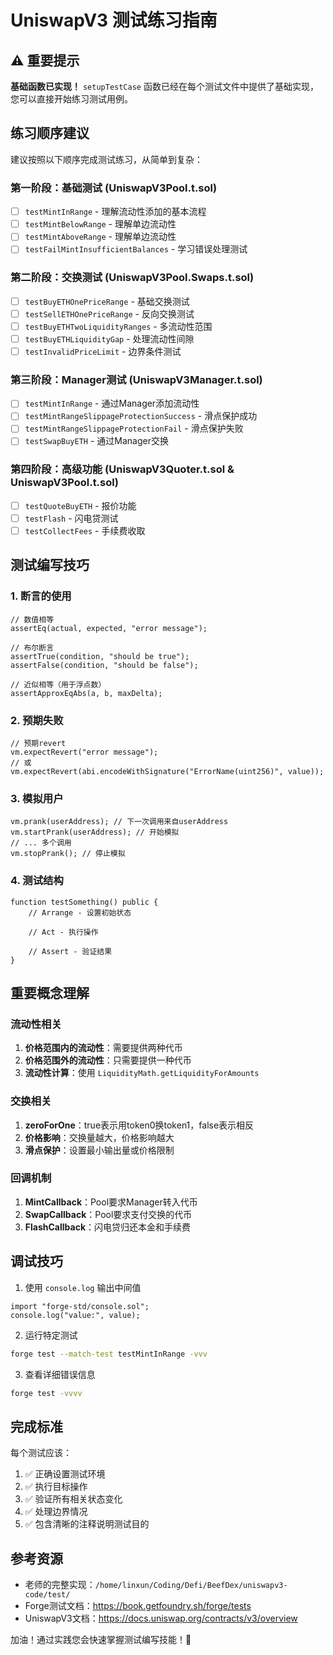 # UniswapV3 测试练习指南

## ⚠️ 重要提示

**基础函数已实现！** `setupTestCase` 函数已经在每个测试文件中提供了基础实现，您可以直接开始练习测试用例。

## 练习顺序建议

建议按照以下顺序完成测试练习，从简单到复杂：

### 第一阶段：基础测试 (UniswapV3Pool.t.sol)
- [ ] `testMintInRange` - 理解流动性添加的基本流程
- [ ] `testMintBelowRange` - 理解单边流动性
- [ ] `testMintAboveRange` - 理解单边流动性
- [ ] `testFailMintInsufficientBalances` - 学习错误处理测试

### 第二阶段：交换测试 (UniswapV3Pool.Swaps.t.sol)
- [ ] `testBuyETHOnePriceRange` - 基础交换测试
- [ ] `testSellETHOnePriceRange` - 反向交换测试
- [ ] `testBuyETHTwoLiquidityRanges` - 多流动性范围
- [ ] `testBuyETHLiquidityGap` - 处理流动性间隙
- [ ] `testInvalidPriceLimit` - 边界条件测试

### 第三阶段：Manager测试 (UniswapV3Manager.t.sol)
- [ ] `testMintInRange` - 通过Manager添加流动性
- [ ] `testMintRangeSlippageProtectionSuccess` - 滑点保护成功
- [ ] `testMintRangeSlippageProtectionFail` - 滑点保护失败
- [ ] `testSwapBuyETH` - 通过Manager交换

### 第四阶段：高级功能 (UniswapV3Quoter.t.sol & UniswapV3Pool.t.sol)
- [ ] `testQuoteBuyETH` - 报价功能
- [ ] `testFlash` - 闪电贷测试
- [ ] `testCollectFees` - 手续费收取

## 测试编写技巧

### 1. 断言的使用
```solidity
// 数值相等
assertEq(actual, expected, "error message");

// 布尔断言
assertTrue(condition, "should be true");
assertFalse(condition, "should be false");

// 近似相等（用于浮点数）
assertApproxEqAbs(a, b, maxDelta);
```

### 2. 预期失败
```solidity
// 预期revert
vm.expectRevert("error message");
// 或
vm.expectRevert(abi.encodeWithSignature("ErrorName(uint256)", value));
```

### 3. 模拟用户
```solidity
vm.prank(userAddress); // 下一次调用来自userAddress
vm.startPrank(userAddress); // 开始模拟
// ... 多个调用
vm.stopPrank(); // 停止模拟
```

### 4. 测试结构
```solidity
function testSomething() public {
    // Arrange - 设置初始状态
    
    // Act - 执行操作
    
    // Assert - 验证结果
}
```

## 重要概念理解

### 流动性相关
1. **价格范围内的流动性**：需要提供两种代币
2. **价格范围外的流动性**：只需要提供一种代币
3. **流动性计算**：使用 `LiquidityMath.getLiquidityForAmounts`

### 交换相关
1. **zeroForOne**：true表示用token0换token1，false表示相反
2. **价格影响**：交换量越大，价格影响越大
3. **滑点保护**：设置最小输出量或价格限制

### 回调机制
1. **MintCallback**：Pool要求Manager转入代币
2. **SwapCallback**：Pool要求支付交换的代币
3. **FlashCallback**：闪电贷归还本金和手续费

## 调试技巧

1. 使用 `console.log` 输出中间值
```solidity
import "forge-std/console.sol";
console.log("value:", value);
```

2. 运行特定测试
```bash
forge test --match-test testMintInRange -vvv
```

3. 查看详细错误信息
```bash
forge test -vvvv
```

## 完成标准

每个测试应该：
1. ✅ 正确设置测试环境
2. ✅ 执行目标操作
3. ✅ 验证所有相关状态变化
4. ✅ 处理边界情况
5. ✅ 包含清晰的注释说明测试目的

## 参考资源

- 老师的完整实现：`/home/linxun/Coding/Defi/BeefDex/uniswapv3-code/test/`
- Forge测试文档：https://book.getfoundry.sh/forge/tests
- UniswapV3文档：https://docs.uniswap.org/contracts/v3/overview

加油！通过实践您会快速掌握测试编写技能！💪
